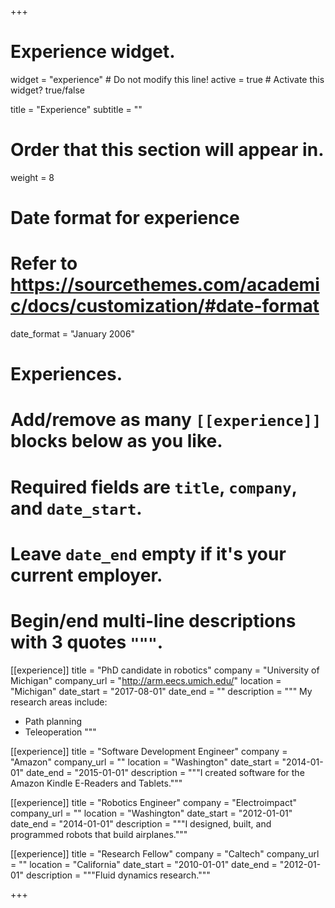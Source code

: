 +++
# Experience widget.
widget = "experience"  # Do not modify this line!
active = true  # Activate this widget? true/false

title = "Experience"
subtitle = ""

# Order that this section will appear in.
weight = 8

# Date format for experience
#   Refer to https://sourcethemes.com/academic/docs/customization/#date-format
date_format = "January 2006"

# Experiences.
#   Add/remove as many `[[experience]]` blocks below as you like.
#   Required fields are `title`, `company`, and `date_start`.
#   Leave `date_end` empty if it's your current employer.
#   Begin/end multi-line descriptions with 3 quotes `"""`.
[[experience]]
  title = "PhD candidate in robotics"
  company = "University of Michigan"
  company_url = "http://arm.eecs.umich.edu/"
  location = "Michigan"
  date_start = "2017-08-01"
  date_end = ""
  description = """
  My research areas include:

  * Path planning
  * Teleoperation
  """

[[experience]]
  title = "Software Development Engineer"
  company = "Amazon"
  company_url = ""
  location = "Washington"
  date_start = "2014-01-01"
  date_end = "2015-01-01"
  description = """I created software for the Amazon Kindle E-Readers and Tablets."""
  
  [[experience]]
      title = "Robotics Engineer"
      company = "Electroimpact"
      company_url = ""
      location = "Washington"
      date_start = "2012-01-01"
      date_end = "2014-01-01"
      description = """I designed, built, and programmed robots that build airplanes."""
      
  [[experience]]
      title = "Research Fellow"
      company = "Caltech"
      company_url = ""
      location = "California"
      date_start = "2010-01-01"
      date_end = "2012-01-01"
      description = """Fluid dynamics research."""


+++
